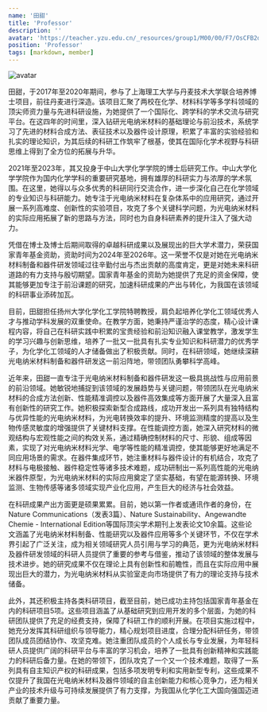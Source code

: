 ```yaml
---
name: '田甜'
title: 'Professor'
description: ''
avatar: 'https://teacher.yzu.edu.cn/_resources/group1/M00/00/F7/OsCFB2dPxy6AHlPMAAHQ3s3xASM270.png?randomid=1736701157939'
position: 'Professor'
tags: [markdown, member]
---
```


![avatar](https://teacher.yzu.edu.cn/_resources/group1/M00/00/F7/OsCFB2dPxy6AHlPMAAHQ3s3xASM270.png?randomid=1736701157939)

<!-- <p class="text-primary text-sm">
田甜，于2017年至2020年期间，参与了上海理工大学与丹麦技术大学联合培养博士项目，前往丹麦科技大学就读，这一跨学科、跨国界的学术经历为其后续的科研工作奠定了坚实的基础。2021年至2023年，她又在中山大学化学学院从事博士后研究工作，进一步深化了自己在化学领域的专业知识与科研能力。凭借其卓越的科研成果与学术潜力，田甜荣获国家青年基金资助，资助时间为2024年至2026年，这不仅是对其过往科研工作的肯定，更是对其未来科研道路的有力支持。目前，田甜担任扬州大学化学化工学院特聘教授，继续在科研与教学领域发光发热。
</p>
<p class="text-primary text-sm">
近年来，田甜一直专注于光电纳米材料制备和器件研发这一前沿领域的研究工作。她带领团队在光电纳米材料的合成方法、性能调控以及器件集成等方面开展了大量深入且富有创新性的研究，致力于开发出具有高性能、高稳定性的光电纳米材料及器件，以满足能源转换、环境监测、生物传感等诸多领域的迫切需求。在这一过程中，田甜取得了丰硕的学术成果，目前以第一作者或通讯作者的身份，在Nature Communications（发表3篇）、Nature Sustainability、Angewandte Chemie - International Edition等国际顶尖学术期刊上发表论文10余篇，这些论文不仅在学术界引起了广泛关注，更为相关领域的科研人员提供了重要的参考与借鉴，推动了光电纳米材料及器件研发领域的整体发展。
</p>
<p class="text-primary text-sm">
此外，田甜还积极主持各类科研项目，截至目前，她已成功主持包括国家青年基金在内的科研项目5项。这些项目的顺利开展，不仅为她的科研团队提供了充足的经费支持，更为光电纳米材料制备和器件研发领域的关键技术突破与创新应用提供了有力保障。在项目实施过程中，田甜充分发挥其科研组织与领导能力，带领团队攻克了一个又一个技术难题，取得了一系列具有自主知识产权的科研成果，为我国在光电纳米材料及器件领域的自主创新与产业升级贡献了重要力量。
</p> -->
<p class="text-primary text-sm">
田甜，于2017年至2020年期间，参与了上海理工大学与丹麦技术大学联合培养博士项目，前往丹麦进行深造。该项目汇聚了两校在化学、材料科学等多学科领域的顶尖师资力量与先进科研设施，为她提供了一个国际化、跨学科的学术交流与研究平台。在这四年的时间里，深入钻研光电纳米材料的基础理论与前沿技术，系统学习了先进的材料合成方法、表征技术以及器件设计原理，积累了丰富的实验经验和扎实的理论知识，为其后续的科研工作筑牢了根基，使其在国际化学术视野与科研思维上得到了全方位的拓展与升华。
</p>
<p class="text-primary text-sm">
2021年至2023年，其又投身于中山大学化学学院的博士后研究工作。中山大学化学学院作为国内化学学科的重要研究基地，拥有雄厚的科研实力与浓厚的学术氛围。在这里，她得以与众多优秀的科研同行交流合作，进一步深化自己在化学领域的专业知识与科研能力。她专注于光电纳米材料在复杂体系中的应用研究，通过开展一系列高难度、创新性的实验项目，攻克了多个关键科学问题，为光电纳米材料的实际应用拓展了新的思路与方法，同时也为自身科研素养的提升注入了强大动力。
</p>
<p class="text-primary text-sm">
凭借在博士及博士后期间取得的卓越科研成果以及展现出的巨大学术潜力，荣获国家青年基金资助，资助时间为2024年至2026年。这一荣誉不仅是对她在光电纳米材料制备和器件研发领域过往辛勤付出与杰出贡献的高度肯定，更是对她未来科研道路的有力支持与殷切期望。国家青年基金的资助为她提供了充足的资金保障，使其能够更加专注于前沿课题的研究，加速科研成果的产出与转化，为我国在该领域的科研事业添砖加瓦。
</p>
<p class="text-primary text-sm">
目前，田甜担任扬州大学化学化工学院特聘教授，肩负起培养化学化工领域优秀人才与推动学科发展的双重使命。在教学方面，她秉持严谨治学的态度，精心设计课程内容，将自己在科研实践中积累的宝贵经验和前沿知识融入课堂教学，激发学生的学习兴趣与创新思维，培养了一批又一批具有扎实专业知识和科研潜力的优秀学子，为化学化工领域的人才储备做出了积极贡献。同时，在科研领域，她继续深耕光电纳米材料制备和器件研发这一前沿阵地，带领团队勇攀科学高峰。
</p>
<p class="text-primary text-sm">
近年来，田甜一直专注于光电纳米材料制备和器件研发这一极具挑战性与应用前景的前沿领域。她敏锐地捕捉到该领域的发展趋势与关键问题，带领团队在光电纳米材料的合成方法创新、性能精准调控以及器件高效集成等方面开展了大量深入且富有创新性的研究工作。她积极探索新型合成路线，成功开发出一系列具有独特结构与优异性能的光电纳米材料，为光电转换效率的提升、环境监测精度的提高以及生物传感灵敏度的增强提供了关键材料支撑。在性能调控方面，她深入研究材料的微观结构与宏观性能之间的构效关系，通过精确控制材料的尺寸、形貌、组成等因素，实现了对光电纳米材料光学、电学等性能的精准调控，使其能够更好地满足不同应用场景的需求。在器件集成环节，她注重材料与器件设计的有机结合，攻克了材料与电极接触、器件稳定性等诸多技术难题，成功研制出一系列高性能的光电纳米器件原型，为光电纳米材料的实际应用奠定了坚实基础，有望在能源转换、环境监测、生物传感等诸多领域实现产业化应用，产生巨大的经济与社会效益。
</p>
<p class="text-primary text-sm">
在科研成果产出方面更是硕果累累。目前，她以第一作者或通讯作者的身份，在Nature Communications（发表3篇）、Nature Sustainability、Angewandte Chemie - International Edition等国际顶尖学术期刊上发表论文10余篇。这些论文涵盖了光电纳米材料制备、性能研究以及器件应用等多个关键环节，不仅在学术界引起了广泛关注，成为相关领域研究人员引用与学习的典范，更为光电纳米材料及器件研发领域的科研人员提供了重要的参考与借鉴，推动了该领域的整体发展与技术进步。她的研究成果不仅在理论上具有创新性和前瞻性，而且在实际应用中展现出巨大的潜力，为光电纳米材料从实验室走向市场提供了有力的理论支持与技术储备。
</p>
<p class="text-primary text-sm">
此外，其还积极主持各类科研项目，截至目前，她已成功主持包括国家青年基金在内的科研项目5项。这些项目涵盖了从基础研究到应用开发的多个层面，为她的科研团队提供了充足的经费支持，保障了科研工作的顺利开展。在项目实施过程中，她充分发挥其科研组织与领导能力，精心规划项目进度，合理分配科研任务，带领团队成员团结协作、攻坚克难。她注重团队成员的个人成长与专业发展，为年轻科研人员提供广阔的科研平台与丰富的学习机会，培养了一批具有创新精神和实践能力的科研后备力量。在她的带领下，团队攻克了一个又一个技术难题，取得了一系列具有自主知识产权的科研成果，包括多项发明专利和实用新型专利，这些成果不仅提升了我国在光电纳米材料及器件领域的自主创新能力和核心竞争力，还为相关产业的技术升级与可持续发展提供了有力支撑，为我国从化学化工大国向强国迈进贡献了重要力量。
</p>
